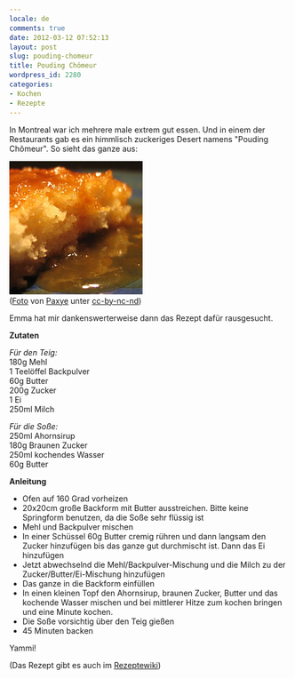 ```yaml
---
locale: de
comments: true
date: 2012-03-12 07:52:13
layout: post
slug: pouding-chomeur
title: Pouding Chômeur
wordpress_id: 2280
categories:
- Kochen
- Rezepte
---
```


In Montreal war ich mehrere male extrem gut essen. Und in einem der Restaurants gab es ein himmlisch zuckeriges Desert namens "Pouding Chômeur". So sieht das ganze aus:

[![](/images/2012-03-12-pouding-chomeur/517125625_5062c69e3e_m.jpeg)](/images/2012-03-12-pouding-chomeur/517125625_5062c69e3e_m.jpeg)  
([Foto](http://www.flickr.com/photos/paxye/517125625/in/photostream/) von [Paxye](http://www.flickr.com/photos/paxye/) unter [cc-by-nc-nd](http://creativecommons.org/licenses/by-nc-nd/2.0/deed.en))

Emma hat mir dankenswerterweise dann das Rezept dafür rausgesucht. 

**Zutaten**

_Für den Teig:_    
180g Mehl    
1 Teelöffel Backpulver    
60g Butter    
200g Zucker    
1 Ei    
250ml Milch    

_Für die Soße:_    
250ml Ahornsirup    
180g Braunen Zucker    
250ml kochendes Wasser    
60g Butter    

**Anleitung**

  * Ofen auf 160 Grad vorheizen
  * 20x20cm große Backform mit Butter ausstreichen. Bitte keine Springform benutzen, da die Soße sehr flüssig ist
  * Mehl und Backpulver mischen
  * In einer Schüssel 60g Butter cremig rühren und dann langsam den Zucker hinzufügen bis das ganze gut durchmischt ist. Dann das Ei hinzufügen
  * Jetzt abwechselnd die Mehl/Backpulver-Mischung und die Milch zu der Zucker/Butter/Ei-Mischung hinzufügen
  * Das ganze in die Backform einfüllen
  * In einen kleinen Topf den Ahornsirup, braunen Zucker, Butter und das kochende Wasser mischen und bei mittlerer Hitze zum kochen bringen und eine Minute kochen.
  * Die Soße vorsichtig über den Teig gießen
  * 45 Minuten backen

Yammi!

(Das Rezept gibt es auch im [Rezeptewiki](http://www.rezeptewiki.org/wiki/Pouding_Ch%C3%B4meur))
